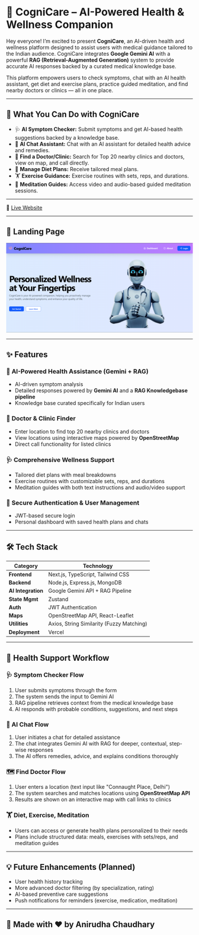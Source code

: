 # 🧠 **CogniCare – AI-Powered Health & Wellness Companion**

Hey everyone! I’m excited to present **CogniCare**, an AI-driven health and wellness platform designed to assist users with medical guidance tailored to the Indian audience. CogniCare integrates **Google Gemini AI** with a powerful **RAG (Retrieval-Augmented Generation)** system to provide accurate AI responses backed by a curated medical knowledge base.

This platform empowers users to check symptoms, chat with an AI health assistant, get diet and exercise plans, practice guided meditation, and find nearby doctors or clinics — all in one place.

---

## 🚀 What You Can Do with CogniCare

- 🩺 **AI Symptom Checker:** Submit symptoms and get AI-based health suggestions backed by a knowledge base.
- 💬 **AI Chat Assistant:** Chat with an AI assistant for detailed health advice and remedies.
- 🏥 **Find a Doctor/Clinic:** Search for Top 20 nearby clinics and doctors, view on map, and call directly.
- 🥗 **Manage Diet Plans:** Receive tailored meal plans.
- 🏋️ **Exercise Guidance:** Exercise routines with sets, reps, and durations.
- 🧘 **Meditation Guides:** Access video and audio-based guided meditation sessions.

---

🔗 [Live Website](https://cogni-care-front.vercel.app)

---
## 📸 Landing Page 
![CogniCare Demo-Landing Page](assets/HomePage.png)  

---

## ✨ Features

### 🤖 **AI-Powered Health Assistance (Gemini + RAG)**
- AI-driven symptom analysis
- Detailed responses powered by **Gemini AI** and a **RAG Knowledgebase pipeline**
- Knowledge base curated specifically for Indian users

### 📍 **Doctor & Clinic Finder**
- Enter location to find top 20 nearby clinics and doctors
- View locations using interactive maps powered by **OpenStreetMap**
- Direct call functionality for listed clinics

### 🩺 **Comprehensive Wellness Support**
- Tailored diet plans with meal breakdowns
- Exercise routines with customizable sets, reps, and durations
- Meditation guides with both text instructions and audio/video support

### 🔐 **Secure Authentication & User Management**
- JWT-based secure login
- Personal dashboard with saved health plans and chats

---

## 🛠️ Tech Stack

| Category         | Technology                                       |
| ---------------- | ------------------------------------------------ |
| **Frontend**     | Next.js, TypeScript, Tailwind CSS                |
| **Backend**      | Node.js, Express.js, MongoDB                     |
| **AI Integration** | Google Gemini API + RAG Pipeline               |
| **State Mgmt**   | Zustand                                          |
| **Auth**         | JWT Authentication                               |
| **Maps**         | OpenStreetMap API, React-Leaflet                 |
| **Utilities**    | Axios, String Similarity (Fuzzy Matching)        |
| **Deployment**   | Vercel                                           |

---

## 🔄 Health Support Workflow

### 🩺 Symptom Checker Flow
1. User submits symptoms through the form
2. The system sends the input to Gemini AI
3. RAG pipeline retrieves context from the medical knowledge base
4. AI responds with probable conditions, suggestions, and next steps

### 💬 AI Chat Flow
1. User initiates a chat for detailed assistance
2. The chat integrates Gemini AI with RAG for deeper, contextual, step-wise responses
3. The AI offers remedies, advice, and explains conditions thoroughly

### 🗺️ Find Doctor Flow
1. User enters a location (text input like "Connaught Place, Delhi")
2. The system searches and matches locations using **OpenStreetMap API**
3. Results are shown on an interactive map with call links to clinics

### 🏋️ Diet, Exercise, Meditation
- Users can access or generate health plans personalized to their needs
- Plans include structured data: meals, exercises with sets/reps, and meditation guides

---


## 💡 Future Enhancements (Planned)
- User health history tracking
- More advanced doctor filtering (by specialization, rating)
- AI-based preventive care suggestions
- Push notifications for reminders (exercise, medication, meditation)

---

## 🙌 Made with ❤️ by **Anirudha Chaudhary**